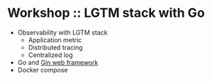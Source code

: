 # Workshop :: LGTM stack with Go
* Observability with LGTM stack
  * Application metric
  * Distributed tracing
  * Centralized log
* Go and [Gin web framework](https://gin-gonic.com/)
* Docker compose